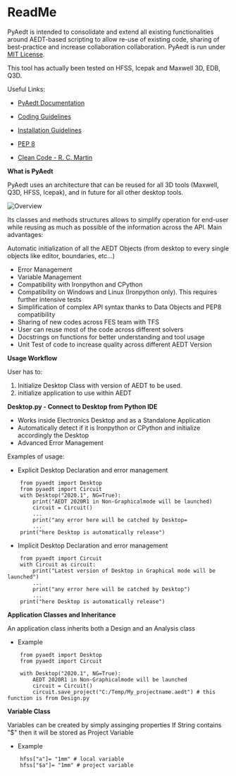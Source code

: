 ReadMe
=======

PyAedt is intended to consolidate and extend all existing functionalities around AEDT-based scripting to allow re-use of existing code, sharing of best-practice and  increase collaboration collaboration.
PyAedt is run under [MIT License](LICENSE.md).

This tool has actually been tested on HFSS, Icepak and Maxwell 3D, EDB, Q3D.

Useful Links:
- [PyAedt Documentation](Documentation/index.html)

- [Coding Guidelines](doc/source/Resources/Code_Guidelines.md)

- [Installation Guidelines](Installation.md)

- [PEP 8 ](https://www.python.org/dev/peps/pep-0008/)

- [Clean Code - R. C. Martin ](https://www.amazon.com/Robert-Martin-Clean-Code-Collection-ebook/dp/B00666M59G)

**What is PyAedt**

PyAedt uses an architecture that can be reused for all 3D tools (Maxwell, Q3D, HFSS, Icepak), and in future for all other desktop tools.
    
![Overview](Resources/Items.png)

Its classes and methods structures allows to simplify operation for end-user while reusing as much as possible of the information across the API.
Main advantages:

Automatic initialization of all the AEDT Objects (from desktop to every single objects like editor, boundaries, etc…)
- Error Management
- Variable Management
- Compatibility with Ironpython and CPython
- Compatibility on Windows and Linux (Ironpython only). This requires further intensive tests 
- Simplification of complex API syntax thanks to Data Objects and PEP8 compatibility
- Sharing of new codes across FES team with TFS
- User can reuse most of the code across different solvers
- Docstrings on functions for better understanding and tool usage
- Unit Test of code to increase quality across different AEDT Version

**Usage Workflow**

User has to:
1. Initialize Desktop Class with version of AEDT to be used.
2. initialize application to use within AEDT

**Desktop.py - Connect to Desktop from Python IDE**

- Works inside Electronics Desktop and as a Standalone Application
- Automatically detect if it is Ironpython or CPython and initialize accordingly the Desktop
- Advanced Error Management 

Examples of usage:

- Explicit Desktop Declaration and error management

```
    from pyaedt import Desktop
    from pyaedt import Circuit    
    with Desktop("2020.1", NG=True):
        print("AEDT 2020R1 in Non-Graphicalmode will be launched)
        circuit = Circuit()
        ...
        print("any error here will be catched by Desktop=
        ...
    print("here Desktop is automatically release")
```    

- Implicit Desktop Declaration and error management


```
    from pyaedt import Circuit    
    with Circuit as circuit:
        print("Latest version of Desktop in Graphical mode will be launched")
        ...
        print("any error here will be catched by Desktop")
        ...
    print("here Desktop is automatically release")
```


**Application Classes and Inheritance**

An application class inherits both a Design and an Analysis class

- Example


```
    from pyaedt import Desktop
    from pyaedt import Circuit
    
    with Desktop("2020.1", NG=True):
        AEDT 2020R1 in Non-Graphicalmode will be launched
        circuit = Circuit()
        circuit.save_project("C:/Temp/My_projectname.aedt") # this function is from Design.py
```       


**Variable Class**

Variables can be created by simply assinging properties 
If String contains "$" then it will be stored as Project Variable

- Example

```
    hfss["a"]= "1mm" # local variable
    hfss["$a"]= "1mm" # project variable
```    



